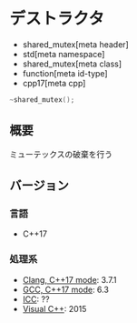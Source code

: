 # デストラクタ
* shared_mutex[meta header]
* std[meta namespace]
* shared_mutex[meta class]
* function[meta id-type]
* cpp17[meta cpp]

```cpp
~shared_mutex();
```

## 概要
ミューテックスの破棄を行う


## バージョン
### 言語
- C++17

### 処理系
- [Clang, C++17 mode](/implementation.md#clang): 3.7.1
- [GCC, C++17 mode](/implementation.md#gcc): 6.3
- [ICC](/implementation.md#icc): ??
- [Visual C++](/implementation.md#visual_cpp): 2015
